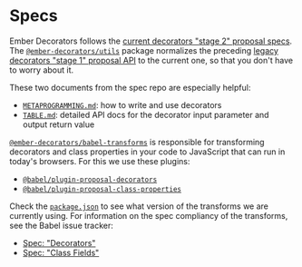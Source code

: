 # Specs

Ember Decorators follows the [current decorators "stage 2" proposal specs](https://github.com/tc39/proposal-decorators).
The [`@ember-decorators/utils`](https://github.com/ember-decorators/ember-decorators/tree/master/packages/utils)
package normalizes the preceding [legacy decorators "stage 1" proposal API](https://github.com/loganfsmyth/babel-plugin-transform-decorators-legacy#why-legacy)
to the current one, so that you don't have to worry about it.

These two documents from the spec repo are especially helpful:

- [`METAPROGRAMMING.md`](https://github.com/tc39/proposal-decorators/blob/master/METAPROGRAMMING.md):
  how to write and use decorators
- [`TABLE.md`](https://github.com/tc39/proposal-decorators/blob/master/TABLE.md):
  detailed API docs for the decorator input parameter and output return value

[`@ember-decorators/babel-transforms`](https://github.com/ember-decorators/ember-decorators/blob/master/packages/babel-transforms/)
is responsible for transforming decorators and class properties in your code to
JavaScript that can run in today's browsers. For this we use these plugins:

- [`@babel/plugin-proposal-decorators`](https://github.com/babel/babel/tree/master/packages/babel-plugin-proposal-decorators)
- [`@babel/plugin-proposal-class-properties`](https://github.com/babel/babel/tree/master/packages/babel-plugin-proposal-class-properties)

Check the
[`package.json`](https://github.com/ember-decorators/ember-decorators/blob/master/packages/babel-transforms/package.json)
to see what version of the transforms we are currently using. For information on
the spec compliancy of the transforms, see the Babel issue tracker:

- [Spec: "Decorators"](https://github.com/babel/babel/pulls?utf8=%E2%9C%93&q=label%3A%22Spec%3A+Decorators%22)
- [Spec: "Class Fields"](https://github.com/babel/babel/pulls?utf8=%E2%9C%93&q=label%3A%22Spec%3A+Class+Fields%22)
